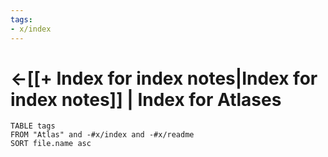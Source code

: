 ```yaml
---
tags:
- x/index
---
```


# <-[[+ Index for index notes|Index for index notes]] | Index for Atlases

```dataview
TABLE tags
FROM "Atlas" and -#x/index and -#x/readme
SORT file.name asc
```